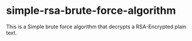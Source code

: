 # simple-rsa-brute-force-algorithm
This is a Simple brute force algorithm that decrypts a RSA-Encrypted plain text.
